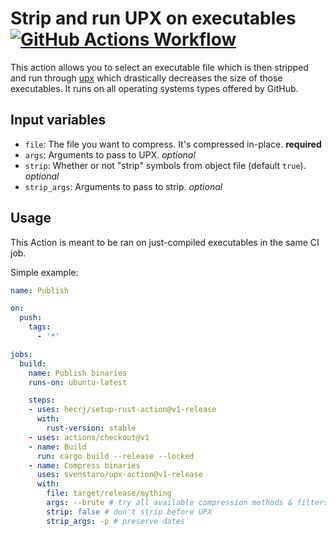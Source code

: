 # Strip and run UPX on executables [![GitHub Actions Workflow](https://github.com/svenstaro/upx-action/workflows/PR%20Checks/badge.svg)](https://github.com/svenstaro/upx-action/actions)

This action allows you to select an executable file which is then stripped and run through [upx](https://upx.github.io/) which drastically decreases the size of those executables.
It runs on all operating systems types offered by GitHub.

## Input variables

* `file`: The file you want to compress. It's compressed in-place. **required**
* `args`: Arguments to pass to UPX. *optional*
* `strip`: Whether or not "strip" symbols from object file (default `true`). *optional*
* `strip_args`: Arguments to pass to strip. *optional*

## Usage

This Action is meant to be ran on just-compiled executables in the same CI job.

Simple example:

```yaml
name: Publish

on:
  push:
    tags:
      - '*'

jobs:
  build:
    name: Publish binaries
    runs-on: ubuntu-latest

    steps:
    - uses: hecrj/setup-rust-action@v1-release
      with:
        rust-version: stable
    - uses: actions/checkout@v1
    - name: Build
      run: cargo build --release --locked
    - name: Compress binaries
      uses: svenstaro/upx-action@v1-release
      with:
        file: target/release/mything
        args: --brute # try all available compression methods & filters for UPX
        strip: false # don't strip before UPX
        strip_args: -p # preserve dates
```
